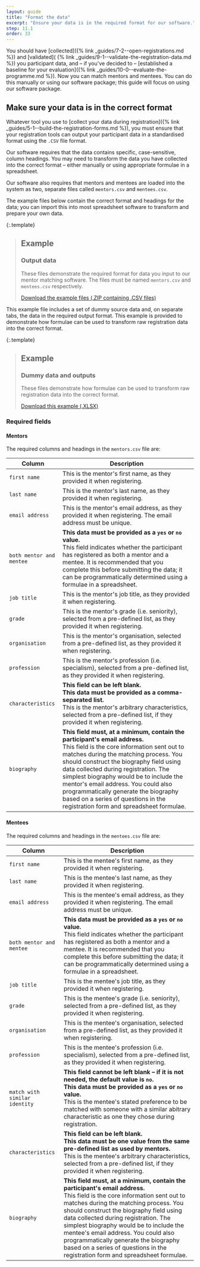```yaml
---
layout: guide
title: "Format the data"
excerpt: "Ensure your data is in the required format for our software."
step: 11.1
order: 33
---
```


You should have [collected]({% link _guides/7-2--open-registrations.md %}) and [validated]( {% link _guides/9-1--validate-the-registration-data.md %}) you participant data, and – if you've decided to – [established a baseline for your evaluation]({% link _guides/10-0--evaluate-the-programme.md %}). Now you can match mentors and mentees. You can do this manually or using our software package; this guide will focus on using our software package.

## Make sure your data is in the correct format

Whatever tool you use to [collect your data during registration]({% link _guides/5-1--build-the-registration-forms.md %}), you must ensure that your registration tools can output your participant data in a standardised format using the `.CSV` file format.

Our software requires that the data contains specific, case-sensitive, column headings. You may need to transform the data you have collected into the correct format – either manually or using appropriate formulae in a spreadsheet.

Our software also requires that mentors and mentees are loaded into the system as two, separate files called `mentors.csv` and `mentees.csv`.

The example files below contain the correct format and headings for the data; you can import this into most spreadsheet software to transform and prepare your own data.

{:.template}
> ## Example
> ### Output data
> 
> These files demonstrate the required format for data you input to our mentor matching software. The files must be named `mentors.csv` and `mentees.csv` respectively.
> 
> <a href="/documents/example-output-data.zip" title="Download an example data files" class="button button--no-margin">Download the example files (.ZIP containing .CSV files)</a>

This example file includes a set of dummy source data and, on separate tabs, the data in the required output format. This example is provided to demonstrate how formulae can be used to transform raw registration data into the correct format.

{:.template}
> ## Example
> ### Dummy data and outputs
> 
> These files demonstrate how formulae can be used to transform raw registration data into the correct format.
> 
> <a href="/documents/dummy-data-and-outputs.xlsx" title="Download the spreadsheet with dummy data and working formulae" class="button button--no-margin">Download this example (.XLSX)</a>

### Required fields

#### Mentors

The required columns and headings in the `mentors.csv` file are:

| Column         | Description                                 |
|----------------|---------------------------------------------|
| `first name`   | This is the mentor's first name, as they provided it when registering. |
| `last name`    | This is the mentor's last name, as they provided it when registering. |
| `email address`| This is the mentor's email address, as they provided it when registering. The email address must be unique. |
| `both mentor and mentee` | **This data must be provided as a `yes` or `no` value.** <br> This field indicates whether the participant has registered as both a mentor and a mentee. It is recommended that you complete this before submitting the data; it can be programmatically determined using a formulae in a spreadsheet. |
| `job title`   | This is the mentor's job title, as they provided it when registering. |
| `grade`   |  This is the mentor's grade (i.e. seniority), selected from a pre-defined list, as they provided it when registering. |
| `organisation`   |  This is the mentor's organisation, selected from a pre-defined list, as they provided it when registering. |
| `profession`   |  This is the mentor's profession (i.e. specialism), selected from a pre-defined list, as they provided it when registering. |
| `characteristics`   | **This field can be left blank.** <br> **This data must be provided as a comma-separated list.** <br>This is the mentor's arbitrary characteristics, selected from a pre-defined list, if they provided it when registering. |
| `biography`   |  **This field must, at a minimum, contain the participant's email address.** <br> This field is the core information sent out to matches during the matching process. You should construct the biography field using data collected during registration. The simplest biography would be to include the mentor's email address. You could also programmatically generate the biography based on a series of questions in the registration form and spreadsheet formulae. |

#### Mentees

The required columns and headings in the `mentees.csv` file are:

| Column         | Description                                 |
|----------------|---------------------------------------------|
| `first name`   | This is the mentee's first name, as they provided it when registering. |
| `last name`    | This is the mentee's last name, as they provided it when registering. |
| `email address`| This is the mentee's email address, as they provided it when registering. The email address must be unique. |
| `both mentor and mentee` | **This data must be provided as a `yes` or `no` value.** <br> This field indicates whether the participant has registered as both a mentor and a mentee. It is recommended that you complete this before submitting the data; it can be programmatically determined using a formulae in a spreadsheet. |
| `job title`   | This is the mentee's job title, as they provided it when registering. |
| `grade`   |  This is the mentee's grade (i.e. seniority), selected from a pre-defined list, as they provided it when registering. |
| `organisation`   |  This is the mentee's organisation, selected from a pre-defined list, as they provided it when registering. |
| `profession`   |  This is the mentee's profession (i.e. specialism), selected from a pre-defined list, as they provided it when registering. |
| `match with similar identity`   |  **This field cannot be left blank – if it is not needed, the default value is `no`.** <br> **This data must be provided as a `yes` or `no` value.** <br> This is the mentee's stated preference to be matched with someone with a similar abitrary characteristic as one they chose during registration. |
| `characteristics`   | **This field can be left blank.** <br> **This data must be one value from the same pre-defined list as used by mentors.** <br> This is the mentee's arbitrary characteristics, selected from a pre-defined list, if they provided it when registering. |
| `biography`   |  **This field must, at a minimum, contain the participant's email address.** <br> This field is the core information sent out to matches during the matching process. You should construct the biography field using data collected during registration. The simplest biography would be to include the mentee's email address. You could also programmatically generate the biography based on a series of questions in the registration form and spreadsheet formulae. |